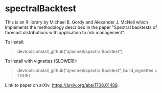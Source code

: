 # spectralBacktest
This is an R library by Michael B. Gordy and Alexander J. McNeil which implements the methodology described in the paper "Spectral backtests of forecast distributions with application to risk management".

To install:
> devtools::install_github("ajmcneil/spectralBacktest")

To install with vignettes (SLOWER!):
> devtools::install_github("ajmcneil/spectralBacktest", build_vignettes = TRUE)

Link to paper on arXiv: https://arxiv.org/abs/1708.01489.
